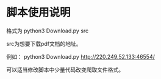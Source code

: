 # 脚本使用说明

格式为 python3 Download.py src

src为想要下载pdf文档的地址。

例如： python3 Download.py http://220.249.52.133:46554/

可以适当修改脚本中少量代码改变爬取文件格式。